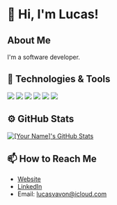 # 👋 Hi, I'm Lucas!

## About Me
I'm a software developer.

## 🔧 Technologies & Tools
![](https://shields.io/badge/Git-informational?style=flat&logo=git&logoColor=white&color=F03C2E)
![](https://shields.io/badge/Docker-informational?style=flat&logo=docker&logoColor=white&color=1D63ED)
![](https://shields.io/badge/Go-informational?style=flat&logo=go&logoColor=white&color=29BDB0)
![](https://img.shields.io/badge/JavaScript-informational?style=flat&logo=javascript&logoColor=white&color=F7E018)
![](https://img.shields.io/badge/typescript-informational?style=flat&logo=typescript&logoColor=white&color=007BCD)
![](https://img.shields.io/badge/PHP-informational?style=flat&logo=php&logoColor=white&color=787CB4)
<!-- Add more badges from https://shields.io/ -->

## ⚙️ GitHub Stats
<a href="https://github.com/lucasvavon">
  <img align="center" src="https://github-readme-stats.vercel.app/api?username=lucasvavon&show_icons=true&line_height=27&count_private=true&title_color=ffffff&text_color=c9cacc&icon_color=2bbc8a&bg_color=1d1f21" alt="[Your Name]'s GitHub Stats" />
</a>

## 📫 How to Reach Me
- [Website](https://www.lucasvavon.com/)
- [LinkedIn](https://www.linkedin.com/in/lucas-vavon/)
- Email: lucasvavon@icloud.com
